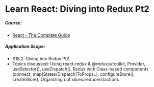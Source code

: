 # Learn React: Diving into Redux Pt2

##### Course:

- [React - The Complete Guide](https://www.udemy.com/course/react-the-complete-guide-incl-redux)

##### Application Scope:

- S18.2: Diving into Redux Pt2
- Topics discussed: Using react-redux & @reduxjs/toolkit, Provider, useSelector(), useDispatch(), Redux with Class-based components (connect, map[States/Dispatch]ToProps..), configureStore(), createSlice(), Organizing out slices/reducers/actions
